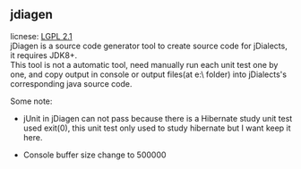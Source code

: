 ## jdiagen
licnese: [LGPL 2.1](http://www.gnu.org/licenses/lgpl-2.1.html)  
jDiagen is a source code generator tool to create source code for jDialects, it requires JDK8+.  
This tool is not a automatic tool, need manually run each unit test one by one, and copy output in console or output files(at e:\ folder) into jDialects's corresponding java source code.  


Some note:  
* jUnit in jDiagen can not pass because there is a Hibernate study unit test used exit(0), this unit test only used to study hibernate but I want keep it here.

* Console buffer size change to 500000